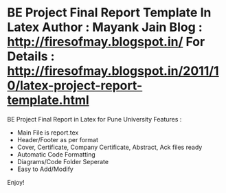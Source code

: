 BE Project Final Report Template In Latex
Author : Mayank Jain
Blog : http://firesofmay.blogspot.in/
For Details : http://firesofmay.blogspot.in/2011/10/latex-project-report-template.html
================================

BE Project Final Report in Latex for Pune University
Features :
- Main File is report.tex
- Header/Footer as per format
- Cover, Certificate, Company Certificate, Abstract, Ack files ready
- Automatic Code Formatting
- Diagrams/Code Folder Seperate
- Easy to Add/Modify

Enjoy!